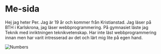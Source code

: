Me-sida
===========================================
Hej jag heter Per. Jag är 19 år och kommer från Kristianstad. Jag läser på BTH i Karlskrona, jag läser webbprogrammering. På gymnasiet läste jag Teknik med inriktningen teknikvetenskap. Har inte läst webbprogrammering innan men har varit intresserad av det och lärt mig lite på egen hand.

![](http://thumbs.dreamstime.com/t/coding-programming-source-code-screen-colorful-abstract-data-display-software-developer-web-program-script-computer-49568750.jpg "Numbers")
